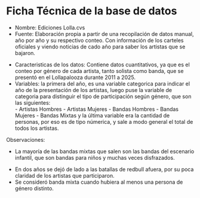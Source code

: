 # Ficha Técnica de la base de datos

* Nombre: Ediciones Lolla.cvs
* Fuente: Elaboración propia a partir de una recopilación de datos manual, año por año y su respectivo conteo. Con información de los carteles oficiales y viendo noticias de cado año para saber los artistas que se bajaron.
+ Caracteristicas de los datos: Contiene datos cuantitativos, ya que es el conteo por género de cada artista, tanto solista como banda, que se presentó en el Lollapalooza durante 2011 a 2025.
+ Variables: la primera del año, es una variable categorica para indicar el año de la presentación de los artistas, luego puse la variable de categoria para distinguir el tipo de participación según género, que son las siguientes:  
         - Artistas Hombres
        - Artistas Mujeres
        - Bandas Hombres - Bandas Mujeres - Bandas Mixtas
y la última variable era la cantidad de personas, por eso es de tipo númerica, y sale a modo general el total de todos los artistas.

Observaciones: 
* La mayoría de las bandas mixtas que salen son las bandas del escenario infantil, que son bandas para niños y muchas veces disfrazados.
+ En dos años se dejó de lado a las batallas de redbull afuera, por su poca claridad de los artistas que participaron. 
+ Se consideró banda mixta cuando hubiera al menos una persona de género distinto.

